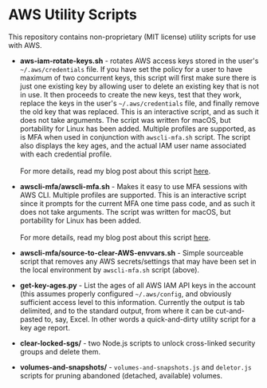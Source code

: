
# AWS Utility Scripts

This repository contains non-proprietary (MIT license) utility scripts for use with AWS.

* **aws-iam-rotate-keys.sh** - rotates AWS access keys stored in the user's `~/.aws/credentials` file. If you have set the policy for a user to have maximum of two concurrent keys, this script will first make sure there is just one existing key by allowing user to delete an existing key that is not in use. It then proceeds to create the new keys, test that they work, replace the keys in the user's `~/.aws/credentials` file, and finally remove the old key that was replaced. This is an interactive script, and as such it does not take arguments. The script was written for macOS, but portability for Linux has been added. Multiple profiles are supported, as is MFA when used in conjunction with `awscli-mfa.sh` script. The script also displays the key ages, and the actual IAM user name associated with each credential profile.<br><br>For more details, read my blog post about this script [here](https://random.ac/cess/2017/10/28/aws-cli-key-rotation-script-v2/).

* **awscli-mfa/awscli-mfa.sh** - Makes it easy to use MFA sessions with AWS CLI. Multiple profiles are supported. This is an interactive script since it prompts for the current MFA one time pass code, and as such it does not take arguments. The script was written for macOS, but portability for Linux has been added.<br><br>For more details, read my blog post about this script [here](https://random.ac/cess/2017/10/29/easy-mfa-and-profile-switching-in-aws-cli/).

* **awscli-mfa/source-to-clear-AWS-envvars.sh** - Simple sourceable script that removes any AWS secrets/settings that may have been set in the local environment by `awscli-mfa.sh` script (above).

* **get-key-ages.py** - List the ages of all AWS IAM API keys in the account (this assumes properly configured `~/.aws/config`, and obviously sufficient access level to this information. Currently the output is tab delimited, and to the standard output, from where it can be cut-and-pasted to, say, Excel. In other words a quick-and-dirty utility script for a key age report. 

* **clear-locked-sgs/** - two Node.js scripts to unlock cross-linked security groups and delete them.

* **volumes-and-snapshots/** - `volumes-and-snapshots.js` and `deletor.js` scripts for pruning abandoned (detached, available) volumes.

